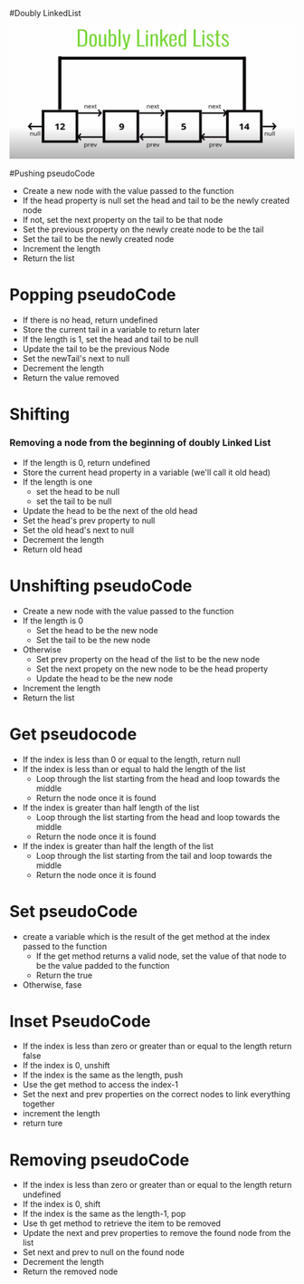 #Doubly LinkedList

![merge sort!](../../assets/doublyLinkedList.png "merge sort")

#Pushing pseudoCode

* Create a new node with the value passed to the function
* If the head property is null set the head and tail to be the newly created node
* If not, set the next property on the tail to be that node
* Set the previous property on the newly create node to be the tail
* Set the tail to be the newly created node
* Increment the length
* Return the list

# Popping pseudoCode

* If there is no head, return undefined
* Store the current tail in a variable to return later
* If the length is 1, set the head and tail to be null
* Update the tail to be the previous Node
* Set the newTail's next to null
* Decrement the length
* Return the value removed

# Shifting 
### Removing a node from the beginning of doubly Linked List

* If the length is 0, return undefined
* Store the current head property in a variable (we'll call it old head)
* If the length is one
   * set the head to be null
   * set the tail to be null
* Update the head to be the next of the old head
* Set the head's prev property to null
* Set the old head's next to null
* Decrement the length
* Return old head

# Unshifting pseudoCode

* Create a new node with the value passed to the function 
* If the length is 0
  * Set the head to be the new node
  * Set the tail to be the new node
* Otherwise
  * Set prev property on the head of the list to be the new node
  * Set the next propety on the new node to be the head property
  * Update the head to be the new node
* Increment the length
* Return the list

# Get pseudocode

* If the index is less than 0 or equal to the length, return null
* If the index is less than or equal to hald the length of the list
  * Loop through the list starting from the head and loop towards the middle
  * Return the node once it is found
* If the index is greater than half length of the list 
  * Loop through the list starting from the head and loop towards the middle
  * Return the node once it is found
* If the index is greater than half the length of the list 
   * Loop through the list starting from the tail and loop towards the middle 
   * Return the node once it is found


# Set pseudoCode

* create a variable which is the result of the get method at the index passed to the function
  * If the get method returns a valid node, set the value of that node to be the value padded to the function
  * Return the true
* Otherwise, fase

# Inset PseudoCode

* If the index is less than zero or greater than or equal to the length return false
* If the index is 0, unshift
* If the index is the same as the length, push
* Use the get method to access the index-1
* Set the next and prev properties on the correct nodes to link everything together
* increment the length
* return ture

# Removing pseudoCode

* If the index is less than zero or greater than or equal to the length return undefined
* If the index is 0, shift
* If the index is the same as the length-1, pop
* Use th get method to retrieve the item to be removed
* Update the next and prev properties to remove the found node from the list
* Set next and prev to null on the found node
* Decrement the length
* Return the removed node
